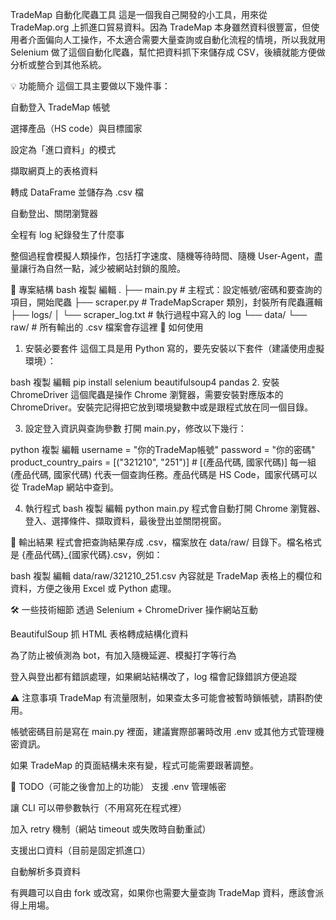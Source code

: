 TradeMap 自動化爬蟲工具
這是一個我自己開發的小工具，用來從 TradeMap.org 上抓進口貿易資料。因為 TradeMap 本身雖然資料很豐富，但使用者介面偏向人工操作，不太適合需要大量查詢或自動化流程的情境，所以我就用 Selenium 做了這個自動化爬蟲，幫忙把資料抓下來儲存成 CSV，後續就能方便做分析或整合到其他系統。

💡 功能簡介
這個工具主要做以下幾件事：

自動登入 TradeMap 帳號

選擇產品（HS code）與目標國家

設定為「進口資料」的模式

擷取網頁上的表格資料

轉成 DataFrame 並儲存為 .csv 檔

自動登出、關閉瀏覽器

全程有 log 紀錄發生了什麼事

整個過程會模擬人類操作，包括打字速度、隨機等待時間、隨機 User-Agent，盡量讓行為自然一點，減少被網站封鎖的風險。

🧱 專案結構
bash
複製
編輯
.
├── main.py                  # 主程式：設定帳號/密碼和要查詢的項目，開始爬蟲
├── scraper.py               # TradeMapScraper 類別，封裝所有爬蟲邏輯
├── logs/
│   └── scraper_log.txt      # 執行過程中寫入的 log
└── data/
    └── raw/                 # 所有輸出的 .csv 檔案會存這裡
🚀 如何使用
1. 安裝必要套件
這個工具是用 Python 寫的，要先安裝以下套件（建議使用虛擬環境）：

bash
複製
編輯
pip install selenium beautifulsoup4 pandas
2. 安裝 ChromeDriver
這個爬蟲是操作 Chrome 瀏覽器，需要安裝對應版本的 ChromeDriver。安裝完記得把它放到環境變數中或是跟程式放在同一個目錄。

3. 設定登入資訊與查詢參數
打開 main.py，修改以下幾行：

python
複製
編輯
username = "你的TradeMap帳號"
password = "你的密碼"
product_country_pairs = [("321210", "251")]  # [(產品代碼, 國家代碼)]
每一組 (產品代碼, 國家代碼) 代表一個查詢任務。產品代碼是 HS Code，國家代碼可以從 TradeMap 網站中查到。

4. 執行程式
bash
複製
編輯
python main.py
程式會自動打開 Chrome 瀏覽器、登入、選擇條件、擷取資料，最後登出並關閉視窗。

📁 輸出結果
程式會把查詢結果存成 .csv，檔案放在 data/raw/ 目錄下。檔名格式是 {產品代碼}_{國家代碼}.csv，例如：

bash
複製
編輯
data/raw/321210_251.csv
內容就是 TradeMap 表格上的欄位和資料，方便之後用 Excel 或 Python 處理。

🛠 一些技術細節
透過 Selenium + ChromeDriver 操作網站互動

BeautifulSoup 抓 HTML 表格轉成結構化資料

為了防止被偵測為 bot，有加入隨機延遲、模擬打字等行為

登入與登出都有錯誤處理，如果網站結構改了，log 檔會記錄錯誤方便追蹤

⚠️ 注意事項
TradeMap 有流量限制，如果查太多可能會被暫時鎖帳號，請斟酌使用。

帳號密碼目前是寫在 main.py 裡面，建議實際部署時改用 .env 或其他方式管理機密資訊。

如果 TradeMap 的頁面結構未來有變，程式可能需要跟著調整。

🔄 TODO（可能之後會加上的功能）
支援 .env 管理帳密

讓 CLI 可以帶參數執行（不用寫死在程式裡）

加入 retry 機制（網站 timeout 或失敗時自動重試）

支援出口資料（目前是固定抓進口）

自動解析多頁資料

有興趣可以自由 fork 或改寫，如果你也需要大量查詢 TradeMap 資料，應該會派得上用場。
